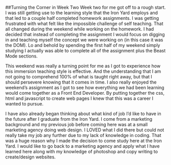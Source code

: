 ##Turning the Corner in Week Two
Week two for me got off to a rough start. I was still getting use to the learning style that the Iron Yard employs and that led to a couple half completed homework assignments. I was getting frustrated with what felt like the impossible challenge of self teaching. That all changed during the weekend while working on the homework. I had decided that instead of completing the assignment I would focus on digging in and teaching myself the concept we were working on (in this case it was the DOM). Lo and behold by spending the first half of my weekend simply studying I actually was able to complete all of the assignment plus the Beast Mode sections.

This weekend was really a turning point for me as I got to experience how this immersion teaching style is effective. And the understanding that I am not going to comprehend 100% of what is taught right away, but that I should persevere knowing that it comes in time. I also really enjoyed the weekend’s assignment as I got to see how everything we had been learning would come together as a Front End Developer. By putting together the css, html and javascript to create web pages I knew that this was a career I wanted to pursue.

I have also already began thinking about what kind of job I’d like to have in the future after I graduate from the Iron Yard. I come from a marketing background and my previous job before coming here was at a small marketing agency doing web design. I LOVED what I did there but could not really take my job any further due to my lack of knowledge in coding. That was a huge reason why I made the decision to come study here at the Iron Yard. I would like to go back to a marketing agency and apply what I have learned here along with my knowledge of photoshop and copy writing to create/design websites.

